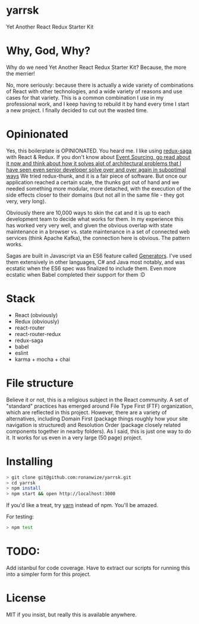 # yarrsk
Yet Another React Redux Starter Kit

# Why, God, Why?
Why do we need Yet Another React Redux Starter Kit? Because, the more the merrier!

No, more seriously: because there is actually a wide variety of combinations of React with other technologies, and a wide variety of reasons and use cases for that variety. This is a common combination I use in my professional work, 
and I keep having to rebuild it by hand every time I start a new project. I finally decided to cut out the wasted time.

# Opinionated
Yes, this boilerplate is OPINIONATED. You heard me. I like using [redux-saga](https://github.com/yelouafi/redux-saga) with React & Redux. If you don't know about [Event Sourcing, go read about it now and think about how it solves alot of architectural problems that I have seen even senior developer solve over and over again in suboptimal ways](http://blog.jonathanoliver.com/cqrs-sagas-with-event-sourcing-part-i-of-ii/) We tried redux-thunk, and it is a fair piece of software. But once our application reached a certain scale, the thunks got out of hand and we needed something more modular, more detached, with the execution of the side effects closer to their domains (but not all in the same file - they got very, very long).

Obviously there are 10,000 ways to skin the cat and it is up to each development team to decide what works for them. In my experience this has worked very very well, and given the obvious overlap with state maintenance in a browser vs. state maintenance in a set of connected web services (think Apache Kafka), the connection here is obvious. The pattern works.

Sagas are built in Javascript via an ES6 feature called [Generators](http://gajus.com/blog/2/the-definitive-guide-to-the-javascript-generators). I've used them extensively in other languages, C# and Java most notably, and was ecstatic when the ES6 spec was finalized to include them. Even more ecstatic when Babel completed their support for them :D

# Stack
- React (obviously)
- Redux (obviously)
- react-router
- react-router-redux
- redux-saga
- babel
- eslint
- karma + mocha + chai

# File structure
Believe it or not, this is a religious subject in the React community. A set of "standard" practices has emerged around File Type First (FTF) organization, which are reflected in this project. However, there are a variety of alternatives, including Domain First (package things roughly how your site navigation is structured) and Resolution Order (package closely related components together in nearby folders). As I said, this is just one way to do it. It works for us even in a very large (50 page) project.

# Installing
``` bash
> git clone git@github.com:ronanwize/yarrsk.git
> cd yarrsk
> npm install
> npm start && open http://localhost:3000
```

If you'd like a treat, try [yarn](https://github.com/yarnpkg/yarn) instead of npm. You'll be amazed.

For testing: 
``` bash
> npm test
```

# TODO: 
Add istanbul for code coverage. Have to extract our scripts for running this into a simpler form for this project.

# License
MIT if you insist, but really this is available anywhere.
